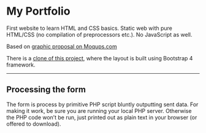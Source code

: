# My Portfolio

First website to learn HTML and CSS basics. Static web with pure HTML/CSS (no compilation of preprocessors etc.). No JavaScript as well.

Based on [graphic proposal on Moqups.com](https://app.moqups.com/Jana-V/0umitZwyaA/view/page/aa9df7b72)

There is a [clone of this project](https://github.com/codingbootcamppraha/winter-2018-my-portfolio-bootstrap), where the layout is built using Bootstrap 4 framework.

---

## Processing the form

The form is process by primitive PHP script bluntly outputting sent data. For making it work, be sure you are running your local PHP server. Otherwise the PHP code won’t be run, just printed out as plain text in your browser (or offered to download).